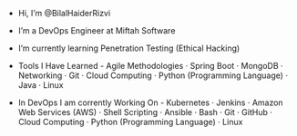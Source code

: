 -  Hi, I’m @BilalHaiderRizvi
-  I’m a DevOps Engineer at Miftah Software
-  I’m currently learning Penetration Testing (Ethical Hacking)

- Tools I Have Learned  - Agile Methodologies · Spring Boot · MongoDB · Networking · Git · Cloud Computing · Python (Programming Language) · Java · Linux 

- In DevOps I am corrently Working On -  Kubernetes · Jenkins · Amazon Web Services (AWS) · Shell Scripting · Ansible · Bash · Git · GitHub · Cloud Computing · Python (Programming Language) · Linux
